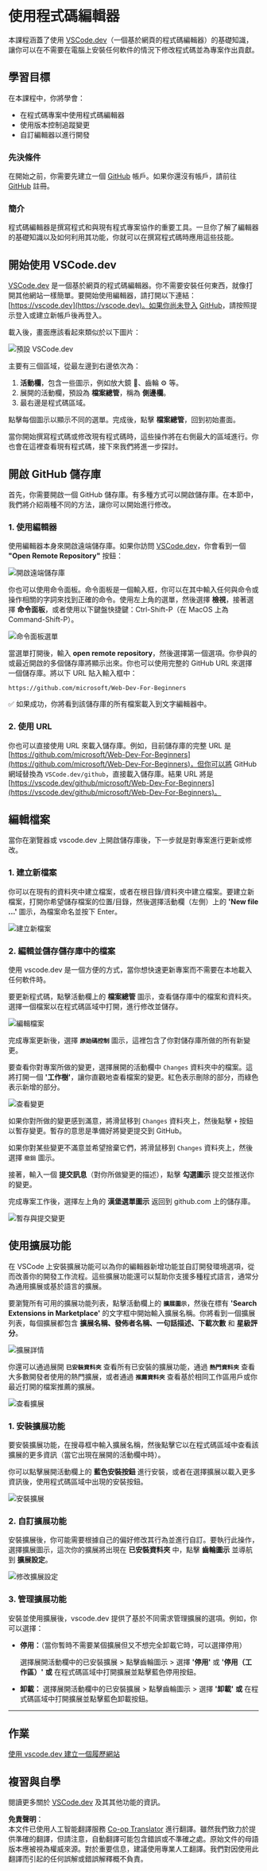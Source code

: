 <!--
CO_OP_TRANSLATOR_METADATA:
{
  "original_hash": "7aa6e4f270d38d9cb17f2b5bd86b863d",
  "translation_date": "2025-08-23T23:32:28+00:00",
  "source_file": "8-code-editor/1-using-a-code-editor/README.md",
  "language_code": "hk"
}
-->
# 使用程式碼編輯器

本課程涵蓋了使用 [VSCode.dev](https://vscode.dev)（一個基於網頁的程式碼編輯器）的基礎知識，讓你可以在不需要在電腦上安裝任何軟件的情況下修改程式碼並為專案作出貢獻。

## 學習目標

在本課程中，你將學會：

- 在程式碼專案中使用程式碼編輯器
- 使用版本控制追蹤變更
- 自訂編輯器以進行開發

### 先決條件

在開始之前，你需要先建立一個 [GitHub](https://github.com) 帳戶。如果你還沒有帳戶，請前往 [GitHub](https://github.com/) 註冊。

### 簡介

程式碼編輯器是撰寫程式和與現有程式專案協作的重要工具。一旦你了解了編輯器的基礎知識以及如何利用其功能，你就可以在撰寫程式碼時應用這些技能。

## 開始使用 VSCode.dev

[VSCode.dev](https://vscode.dev) 是一個基於網頁的程式碼編輯器。你不需要安裝任何東西，就像打開其他網站一樣簡單。要開始使用編輯器，請打開以下連結：[https://vscode.dev](https://vscode.dev)。如果你尚未登入 [GitHub](https://github.com/)，請按照提示登入或建立新帳戶後再登入。

載入後，畫面應該看起來類似於以下圖片：

![預設 VSCode.dev](../../../../8-code-editor/images/default-vscode-dev.png)

主要有三個區域，從最左邊到右邊依次為：

1. **活動欄**，包含一些圖示，例如放大鏡 🔎、齒輪 ⚙️ 等。
2. 展開的活動欄，預設為 **檔案總管**，稱為 **側邊欄**。
3. 最右邊是程式碼區域。

點擊每個圖示以顯示不同的選單。完成後，點擊 **檔案總管**，回到初始畫面。

當你開始撰寫程式碼或修改現有程式碼時，這些操作將在右側最大的區域進行。你也會在這裡查看現有程式碼，接下來我們將進一步探討。

## 開啟 GitHub 儲存庫

首先，你需要開啟一個 GitHub 儲存庫。有多種方式可以開啟儲存庫。在本節中，我們將介紹兩種不同的方法，讓你可以開始進行修改。

### 1. 使用編輯器

使用編輯器本身來開啟遠端儲存庫。如果你訪問 [VSCode.dev](https://vscode.dev)，你會看到一個 **"Open Remote Repository"** 按鈕：

![開啟遠端儲存庫](../../../../8-code-editor/images/open-remote-repository.png)

你也可以使用命令面板。命令面板是一個輸入框，你可以在其中輸入任何與命令或操作相關的字詞來找到正確的命令。使用左上角的選單，然後選擇 **檢視**，接著選擇 **命令面板**，或者使用以下鍵盤快捷鍵：Ctrl-Shift-P（在 MacOS 上為 Command-Shift-P）。

![命令面板選單](../../../../8-code-editor/images/palette-menu.png)

當選單打開後，輸入 **open remote repository**，然後選擇第一個選項。你參與的或最近開啟的多個儲存庫將顯示出來。你也可以使用完整的 GitHub URL 來選擇一個儲存庫。將以下 URL 貼入輸入框中：

```
https://github.com/microsoft/Web-Dev-For-Beginners
```

✅ 如果成功，你將看到該儲存庫的所有檔案載入到文字編輯器中。

### 2. 使用 URL

你也可以直接使用 URL 來載入儲存庫。例如，目前儲存庫的完整 URL 是 [https://github.com/microsoft/Web-Dev-For-Beginners](https://github.com/microsoft/Web-Dev-For-Beginners)，但你可以將 GitHub 網域替換為 `VSCode.dev/github`，直接載入儲存庫。結果 URL 將是 [https://vscode.dev/github/microsoft/Web-Dev-For-Beginners](https://vscode.dev/github/microsoft/Web-Dev-For-Beginners)。

## 編輯檔案

當你在瀏覽器或 vscode.dev 上開啟儲存庫後，下一步就是對專案進行更新或修改。

### 1. 建立新檔案

你可以在現有的資料夾中建立檔案，或者在根目錄/資料夾中建立檔案。要建立新檔案，打開你希望儲存檔案的位置/目錄，然後選擇活動欄（左側）上的 **'New file ...'** 圖示，為檔案命名並按下 Enter。

![建立新檔案](../../../../8-code-editor/images/create-new-file.png)

### 2. 編輯並儲存儲存庫中的檔案

使用 vscode.dev 是一個方便的方式，當你想快速更新專案而不需要在本地載入任何軟件時。

要更新程式碼，點擊活動欄上的 **檔案總管** 圖示，查看儲存庫中的檔案和資料夾。選擇一個檔案以在程式碼區域中打開，進行修改並儲存。

![編輯檔案](../../../../8-code-editor/images/edit-a-file.png)

完成專案更新後，選擇 **`原始碼控制`** 圖示，這裡包含了你對儲存庫所做的所有新變更。

要查看你對專案所做的變更，選擇展開的活動欄中 `Changes` 資料夾中的檔案。這將打開一個 **'工作樹'**，讓你直觀地查看檔案的變更。紅色表示刪除的部分，而綠色表示新增的部分。

![查看變更](../../../../8-code-editor/images/working-tree.png)

如果你對所做的變更感到滿意，將滑鼠移到 `Changes` 資料夾上，然後點擊 `+` 按鈕以暫存變更。暫存的意思是準備好將變更提交到 GitHub。

如果你對某些變更不滿意並希望捨棄它們，將滑鼠移到 `Changes` 資料夾上，然後選擇 `撤銷` 圖示。

接著，輸入一個 **提交訊息**（對你所做變更的描述），點擊 **勾選圖示** 提交並推送你的變更。

完成專案工作後，選擇左上角的 **漢堡選單圖示** 返回到 github.com 上的儲存庫。

![暫存與提交變更](../../../../8-code-editor/images/edit-vscode.dev.gif)

## 使用擴展功能

在 VSCode 上安裝擴展功能可以為你的編輯器新增功能並自訂開發環境選項，從而改善你的開發工作流程。這些擴展功能還可以幫助你支援多種程式語言，通常分為通用擴展或基於語言的擴展。

要瀏覽所有可用的擴展功能列表，點擊活動欄上的 **`擴展圖示`**，然後在標有 **'Search Extensions in Marketplace'** 的文字框中開始輸入擴展名稱。你將看到一個擴展列表，每個擴展都包含 **擴展名稱、發佈者名稱、一句話描述、下載次數** 和 **星級評分**。

![擴展詳情](../../../../8-code-editor/images/extension-details.png)

你還可以通過展開 **`已安裝資料夾`** 查看所有已安裝的擴展功能，通過 **`熱門資料夾`** 查看大多數開發者使用的熱門擴展，或者通過 **`推薦資料夾`** 查看基於相同工作區用戶或你最近打開的檔案推薦的擴展。

![查看擴展](../../../../8-code-editor/images/extensions.png)

### 1. 安裝擴展功能

要安裝擴展功能，在搜尋框中輸入擴展名稱，然後點擊它以在程式碼區域中查看該擴展的更多資訊（當它出現在展開的活動欄中時）。

你可以點擊展開活動欄上的 **藍色安裝按鈕** 進行安裝，或者在選擇擴展以載入更多資訊後，使用程式碼區域中出現的安裝按鈕。

![安裝擴展](../../../../8-code-editor/images/install-extension.gif)

### 2. 自訂擴展功能

安裝擴展後，你可能需要根據自己的偏好修改其行為並進行自訂。要執行此操作，選擇擴展圖示，這次你的擴展將出現在 **已安裝資料夾** 中，點擊 **齒輪圖示** 並導航到 **擴展設定**。

![修改擴展設定](../../../../8-code-editor/images/extension-settings.png)

### 3. 管理擴展功能

安裝並使用擴展後，vscode.dev 提供了基於不同需求管理擴展的選項。例如，你可以選擇：

- **停用：**（當你暫時不需要某個擴展但又不想完全卸載它時，可以選擇停用）

    選擇展開活動欄中的已安裝擴展 > 點擊齒輪圖示 > 選擇 **'停用'** 或 **'停用（工作區）'** **或** 在程式碼區域中打開擴展並點擊藍色停用按鈕。

- **卸載：** 選擇展開活動欄中的已安裝擴展 > 點擊齒輪圖示 > 選擇 **'卸載'** **或** 在程式碼區域中打開擴展並點擊藍色卸載按鈕。

---

## 作業

[使用 vscode.dev 建立一個履歷網站](https://github.com/microsoft/Web-Dev-For-Beginners/blob/main/8-code-editor/1-using-a-code-editor/assignment.md)

## 複習與自學

閱讀更多關於 [VSCode.dev](https://code.visualstudio.com/docs/editor/vscode-web?WT.mc_id=academic-0000-alfredodeza) 及其其他功能的資訊。

**免責聲明**：  
本文件已使用人工智能翻譯服務 [Co-op Translator](https://github.com/Azure/co-op-translator) 進行翻譯。雖然我們致力於提供準確的翻譯，但請注意，自動翻譯可能包含錯誤或不準確之處。原始文件的母語版本應被視為權威來源。對於重要信息，建議使用專業人工翻譯。我們對因使用此翻譯而引起的任何誤解或錯誤解釋概不負責。